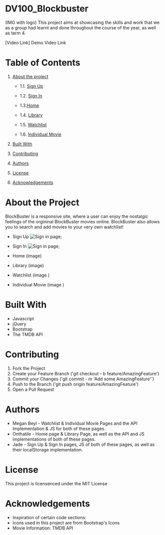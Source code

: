 # DV100_Blockbuster

(IMG with logo)
This project aims at showcasing the skills and work that we as a group had learnt and done throughout the course of the year, as well as term 4. 

[Video Link]
Demo Video Link

# Table of Contents

1. [About the project](#about-the-project)
    * 1.1. [Sign Up](#signup)
  
    * 1.2. [Sign In](#signin)
  
    * 1.3.[Home](#home)
   
    * 1.4. [Library](#library)
  
    * 1.5. [Watchlist](#watchlist)
  
    * 1.6. [Individual Movie](#movie)
  
2. [Built With](#built-with)

3. [Contributing](#contributing) 
  
4. [Authors](#authors)
 
5. [License](#license)
   
6. [Acknowledgements](#acknowledgements)

# About the Project

BlockBuster is a responsive site, where a user can enjoy the nostalgic feelings of the orgininal BlockBuster movies online. BlockBuster also allows you to search and add movies to your very own watchlist!
  * Sign Up
        ![Sign in page](../DV100_Blockbuster/assets/Page%20screenshots/SIGN%20UP.png); 

  *  Sign In
        ![Sign in page](../DV100_Blockbuster/assets/Page%20screenshots/LOGIN.png);     
  *  Home
      (image)
      
  * Library
      (image)
          
  * Watchlist
      (image )

 * Individual Movie
      (image )
   
# Built With 
* Javascript
* jQuery
* Bootstrap
* The TMDB API

# Contributing

1. Fork the Project
2. Create your Feature Branch ('git checkout - b feature/AmazingFeature')
3. Commit your Changes ('git commit - m 'Add some AmazingFeature'')
4. Push to the Branch ('git push origin feature/AmazingFeature')
5. Open a Pull Request

# Authors
  * Megan Beyl - Watchlist & Individual Movie Pages and the API Implementation & JS for both of these pages.
  * Onthatile - Home page & Library Page, as well as the API and JS implementations of both of these pages.
  * Jade - Sign Up & Sign In pages, JS of both of these pages, as well as their localStorage implementation.

# License
This project is licensenced under the MIT License 

# Acknowledgements
* Inspiration of certain code sections: 
* Icons used in this project are from Bootstrap's Icons
* Movie Information: TMDB API
